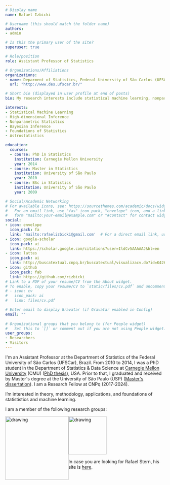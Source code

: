 ```yaml
---
# Display name
name: Rafael Izbicki

# Username (this should match the folder name)
authors:
- admin

# Is this the primary user of the site?
superuser: true

# Role/position
role: Assistant Professor of Statistics

# Organizations/Affiliations
organizations:
- name: Deparment of Statistics, Federal University of São Carlos (UFSCar)
  url: "http://www.des.ufscar.br/"

# Short bio (displayed in user profile at end of posts)
bio: My research interests include statistical machine learning, nonparametric statistics and high-dimensional inference.

interests:
- Statistical Machine Learning
- High-dimensional Inference
- Nonparametric Statistics
- Bayesian Inference
- Foundations of Statistics
- Astrostatistics

education:
  courses:
  - course: PhD in Statistics 
    institution: Carnegie Mellon University
    year: 2014
  - course: Master in Statistics 
    institution: University of São Paulo
    year: 2010
  - course: BSc in Statistics
    institution: University of São Paulo
    year: 2009

# Social/Academic Networking
# For available icons, see: https://sourcethemes.com/academic/docs/widgets/#icons
#   For an email link, use "fas" icon pack, "envelope" icon, and a link in the
#   form "mailto:your-email@example.com" or "#contact" for contact widget.
social:
- icon: envelope
  icon_pack: fa
  link: 'mailto:rafaelizbicki@gmail.com'  # For a direct email link, use "mailto:test@example.org".
- icon: google-scholar
  icon_pack: ai
  link: https://scholar.google.com/citations?user=IldCv5AAAAAJ&hl=en
- icon: lattes
  icon_pack: ai
  link: http://buscatextual.cnpq.br/buscatextual/visualizacv.do?id=K4269225J9
- icon: github
  icon_pack: fab
  link: https://github.com/rizbicki
# Link to a PDF of your resume/CV from the About widget.
# To enable, copy your resume/CV to `static/files/cv.pdf` and uncomment the lines below.  
# - icon: cv
#   icon_pack: ai
#   link: files/cv.pdf

# Enter email to display Gravatar (if Gravatar enabled in Config)
email: ""
  
# Organizational groups that you belong to (for People widget)
#   Set this to `[]` or comment out if you are not using People widget.  
user_groups:
- Researchers
- Visitors
---
```


I'm an Assistant Professor at the Department of Statistics of the Federal University of São Carlos (UFSCar), Brazil. From 2010 to 2014, I was a PhD student in the  Department of Statistics & Data Science at [Carnegie Mellon University](http://www.stat.cmu.edu/) (CMU) ([PhD thesis](../../IzbickiThesis.pdf)), USA. Prior to that, I graduated and received by Master's degree at the University of São Paulo (USP) ([Master's dissertation](../../DissertacaoIzbicki.pdf)). I am a Research Fellow at CNPq (2017-2024). 

I’m interested in theory, methodology, applications, and foundations of statististics and machine learning.

I am a member of the following research groups:

<a href="http://www.small.ufscar.br/"><img src="http://www.small.ufscar.br/figures/logo.png" alt="drawing"   width="200px" style="float: left"/></a>

<a href="http://www.gis.des.ufscar.br/"><img src="http://www.gis.des.ufscar.br/meetings/2017maxent/imagens/logo_gis.png" alt="drawing"  width="120px" style="float: center"/></a>



In case you are looking for Rafael Stern, his site is
[here](http://www.rafaelstern.science).
